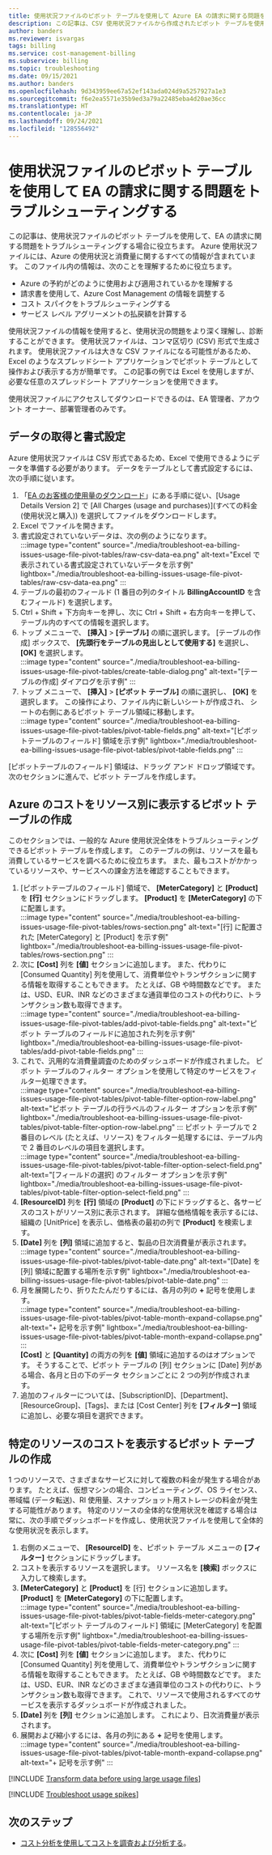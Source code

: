 ```yaml
---
title: 使用状況ファイルのピボット テーブルを使用して Azure EA の請求に関する問題をトラブルシューティングする
description: この記事は、CSV 使用状況ファイルから作成されたピボット テーブルを使用して、Enterprise Agreement (EA) の請求に関する問題をトラブルシューティングする場合に役立ちます。
author: banders
ms.reviewer: isvargas
tags: billing
ms.service: cost-management-billing
ms.subservice: billing
ms.topic: troubleshooting
ms.date: 09/15/2021
ms.author: banders
ms.openlocfilehash: 9d343959ee67a52ef143ada024d9a5257927a1e3
ms.sourcegitcommit: f6e2ea5571e35b9ed3a79a22485eba4d20ae36cc
ms.translationtype: HT
ms.contentlocale: ja-JP
ms.lasthandoff: 09/24/2021
ms.locfileid: "128556492"
---
```

# <a name="troubleshoot-ea-billing-issues-with-usage-file-pivot-tables"></a>使用状況ファイルのピボット テーブルを使用して EA の請求に関する問題をトラブルシューティングする

この記事は、使用状況ファイルのピボット テーブルを使用して、EA の請求に関する問題をトラブルシューティングする場合に役立ちます。 Azure 使用状況ファイルには、Azure の使用状況と消費量に関するすべての情報が含まれています。 このファイル内の情報は、次のことを理解するために役立ちます。

- Azure の予約がどのように使用および適用されているかを理解する
- 請求書を使用して、Azure Cost Management の情報を調整する
- コスト スパイクをトラブルシューティングする
- サービス レベル アグリーメントの払戻額を計算する

使用状況ファイルの情報を使用すると、使用状況の問題をより深く理解し、診断することができます。 使用状況ファイルは、コンマ区切り (CSV) 形式で生成されます。 使用状況ファイルは大きな CSV ファイルになる可能性があるため、Excel のようなスプレッドシート アプリケーションでピボット テーブルとして操作および表示する方が簡単です。 この記事の例では Excel を使用しますが、必要な任意のスプレッドシート アプリケーションを使用できます。

使用状況ファイルにアクセスしてダウンロードできるのは、EA 管理者、アカウント オーナー、部署管理者のみです。

## <a name="get-the-data-and-format-it"></a>データの取得と書式設定

Azure 使用状況ファイルは CSV 形式であるため、Excel で使用できるようにデータを準備する必要があります。 データをテーブルとして書式設定するには、次の手順に従います。

1. 「[EA のお客様の使用量のダウンロード](../understand/download-azure-daily-usage.md)」にある手順に従い、[Usage Details Version 2] で [All Charges (usage and purchases)]\(すべての料金 (使用状況と購入)\) を選択してファイルをダウンロードします。
1. Excel でファイルを開きます。
1. 書式設定されていないデータは、次の例のようになります。  
    :::image type="content" source="./media/troubleshoot-ea-billing-issues-usage-file-pivot-tables/raw-csv-data-ea.png" alt-text="Excel で表示されている書式設定されていないデータを示す例" lightbox="./media/troubleshoot-ea-billing-issues-usage-file-pivot-tables/raw-csv-data-ea.png" :::
1. テーブルの最初のフィールド (1 番目の列のタイトル **BillingAccountID** を含むフィールド) を選択します。
1. Ctrl + Shift + 下方向キーを押し、次に Ctrl + Shift + 右方向キーを押して、テーブル内のすべての情報を選択します。
1. トップ メニューで、 **[挿入]**  >  **[テーブル]** の順に選択します。 [テーブルの作成] ボックスで、 **[先頭行をテーブルの見出しとして使用する]** を選択し、 **[OK]** を選択します。  
    :::image type="content" source="./media/troubleshoot-ea-billing-issues-usage-file-pivot-tables/create-table-dialog.png" alt-text="[テーブルの作成] ダイアログを示す例" :::
1. トップ メニューで、 **[挿入]**  >  **[ピボット テーブル]** の順に選択し、 **[OK]** を選択します。 この操作により、ファイル内に新しいシートが作成され、 シートの右側にあるピボット テーブル領域に移動します。  
    :::image type="content" source="./media/troubleshoot-ea-billing-issues-usage-file-pivot-tables/pivot-table-fields.png" alt-text="[ピボットテーブルのフィールド] 領域を示す例" lightbox="./media/troubleshoot-ea-billing-issues-usage-file-pivot-tables/pivot-table-fields.png" :::

[ピボットテーブルのフィールド] 領域は、ドラッグ アンド ドロップ領域です。 次のセクションに進んで、ピボット テーブルを作成します。

## <a name="create-pivot-table-to-view-azure-costs-by-resources"></a>Azure のコストをリソース別に表示するピボット テーブルの作成

このセクションでは、一般的な Azure 使用状況全体をトラブルシューティングできるピボット テーブルを作成します。 このテーブルの例は、リソースを最も消費しているサービスを調べるために役立ちます。 また、最もコストがかかっているリソースや、サービスへの課金方法を確認することもできます。

1. [ピボットテーブルのフィールド] 領域で、 **[MeterCategory]** と **[Product]** を **[行]** セクションにドラッグします。 **[Product]** を **[MeterCategory]** の下に配置します。  
    :::image type="content" source="./media/troubleshoot-ea-billing-issues-usage-file-pivot-tables/rows-section.png" alt-text="[行] に配置された [MeterCategory] と [Product] を示す例" lightbox="./media/troubleshoot-ea-billing-issues-usage-file-pivot-tables/rows-section.png" :::
1. 次に **[Cost]** 列を **[値]** セクションに追加します。 また、代わりに [Consumed Quantity] 列を使用して、消費単位やトランザクションに関する情報を取得することもできます。 たとえば、GB や時間数などです。 または、USD、EUR、INR などのさまざまな通貨単位のコストの代わりに、トランザクション数も取得できます。  
    :::image type="content" source="./media/troubleshoot-ea-billing-issues-usage-file-pivot-tables/add-pivot-table-fields.png" alt-text="ピボット テーブルのフィールドに追加された列を示す例" lightbox="./media/troubleshoot-ea-billing-issues-usage-file-pivot-tables/add-pivot-table-fields.png" :::
1. これで、汎用的な消費量調査のためのダッシュボードが作成されました。 ピボット テーブルのフィルター オプションを使用して特定のサービスをフィルター処理できます。  
    :::image type="content" source="./media/troubleshoot-ea-billing-issues-usage-file-pivot-tables/pivot-table-filter-option-row-label.png" alt-text="ピボット テーブルの行ラベルのフィルター オプションを示す例" lightbox="./media/troubleshoot-ea-billing-issues-usage-file-pivot-tables/pivot-table-filter-option-row-label.png" :::
    ピボット テーブルで 2 番目のレベル (たとえば、リソース) をフィルター処理するには、テーブル内で 2 番目のレベルの項目を選択します。  
    :::image type="content" source="./media/troubleshoot-ea-billing-issues-usage-file-pivot-tables/pivot-table-filter-option-select-field.png" alt-text="[フィールドの選択] のフィルター オプションを示す例" lightbox="./media/troubleshoot-ea-billing-issues-usage-file-pivot-tables/pivot-table-filter-option-select-field.png" :::
1. **[ResourceID]** 列を **[行]** 領域の **[Product]** の下にドラッグすると、各サービスのコストがリソース別に表示されます。 詳細な価格情報を表示するには、組織の [UnitPrice] を表示し、価格表の最初の列で **[Product]** を検索します。
1. **[Date]** 列を **[列]** 領域に追加すると、製品の日次消費量が表示されます。  
    :::image type="content" source="./media/troubleshoot-ea-billing-issues-usage-file-pivot-tables/pivot-table-date.png" alt-text="[Date] を [列] 領域に配置する場所を示す例" lightbox="./media/troubleshoot-ea-billing-issues-usage-file-pivot-tables/pivot-table-date.png" :::
1. 月を展開したり、折りたたんだりするには、各月の列の **+** 記号を使用します。  
    :::image type="content" source="./media/troubleshoot-ea-billing-issues-usage-file-pivot-tables/pivot-table-month-expand-collapse.png" alt-text="+ 記号を示す例" lightbox="./media/troubleshoot-ea-billing-issues-usage-file-pivot-tables/pivot-table-month-expand-collapse.png" :::  
    **[Cost]** と **[Quantity]** の両方の列を **[値]** 領域に追加するのはオプションです。 そうすることで、ピボット テーブルの [列] セクションに [Date] 列がある場合、各月と日の下のデータ セクションごとに 2 つの列が作成されます。
1. 追加のフィルターについては、[SubscriptionID]、[Department]、[ResourceGroup]、[Tags]、または [Cost Center] 列を **[フィルター]** 領域に追加し、必要な項目を選択できます。

## <a name="create-pivot-table-to-view-cost-for-a-specific-resource"></a>特定のリソースのコストを表示するピボット テーブルの作成

1 つのリソースで、さまざまなサービスに対して複数の料金が発生する場合があります。 たとえば、仮想マシンの場合、コンピューティング、OS ライセンス、帯域幅 (データ転送)、RI 使用量、スナップショット用ストレージの料金が発生する可能性があります。 特定のリソースの全体的な使用状況を確認する場合は常に、次の手順でダッシュボードを作成し、使用状況ファイルを使用して全体的な使用状況を表示します。

1. 右側のメニューで、 **[ResourceID]** を、ピボット テーブル メニューの **[フィルター]** セクションにドラッグします。
1. コストを表示するリソースを選択します。 リソース名を **[検索]** ボックスに入力して検索します。
1. **[MeterCategory]** と **[Product]** を [行] セクションに追加します。 **[Product]** を **[MeterCategory]** の下に配置します。  
    :::image type="content" source="./media/troubleshoot-ea-billing-issues-usage-file-pivot-tables/pivot-table-fields-meter-category.png" alt-text="[ピボット テーブルのフィールド] 領域に [MeterCategory] を配置する場所を示す例" lightbox="./media/troubleshoot-ea-billing-issues-usage-file-pivot-tables/pivot-table-fields-meter-category.png" :::
1. 次に **[Cost]** 列を **[値]** セクションに追加します。 また、代わりに [Consumed Quantity] 列を使用して、消費単位やトランザクションに関する情報を取得することもできます。 たとえば、GB や時間数などです。 または、USD、EUR、INR などのさまざまな通貨単位のコストの代わりに、トランザクション数も取得できます。 これで、リソースで使用されるすべてのサービスを表示するダッシュボードが作成されました。
1. **[Date]** 列を **[列]** セクションに追加します。 これにより、日次消費量が表示されます。
1. 展開および縮小するには、各月の列にある **+** 記号を使用します。  
    :::image type="content" source="./media/troubleshoot-ea-billing-issues-usage-file-pivot-tables/pivot-table-month-expand-collapse.png" alt-text="+ 記号を示す例" :::

[!INCLUDE [Transform data before using large usage files](../../../includes/cost-management-billing-transform-data-before-using-large-usage-files.md)]

[!INCLUDE [Troubleshoot usage spikes](../../../includes/cost-management-billing-troubleshoot-usage-spikes.md)]

## <a name="next-steps"></a>次のステップ

- [コスト分析を使用してコストを調査および分析する](../costs/quick-acm-cost-analysis.md)。